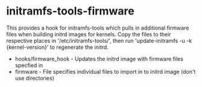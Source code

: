 # initramfs-tools-firmware

This provides a hook for initramfs-tools which pulls in additional firmware files when building initrd images for kernels.
Copy the files to their respective places in '/etc/initramfs-tools/', then run 'update-initramfs -u -k {kernel-version}' to regenerate the initrd.

* hooks/firmware_hook - Updates the initrd image with firmware files specfied in
* firmware - File specifies individual files to import in to initrd image (don't use directories)
